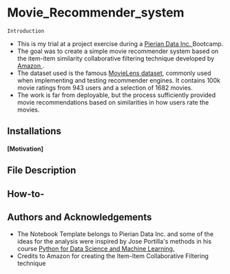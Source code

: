 # Movie_Recommender_system

`Introduction`
- This is my trial at a project exercise during a <a href = https://github.com/Pierian-Data> Pierian Data Inc. </a> Bootcamp. 
- The goal was to create a simple movie recommender system based on the item-item similarity collaborative filtering technique developed by <a href= https://www.amazon.science/the-history-of-amazons-recommendation-algorithm> Amazon </a>. 
- The dataset used is the famous <a href = https://grouplens.org/datasets/movielens/> MovieLens dataset</a>, commonly used when implementing and testing recommender engines. It contains 100k movie ratings from 943 users and a selection of 1682 movies.
- The work is far from deployable, but the process sufficiently provided movie recommendations based on similarities in how users rate the movies.

## Installations



#### [Motivation]
 



## File Description



## How-to-





## Authors and Acknowledgements
- The Notebook Template belongs to Pierian Data Inc. and some of the ideas for the analysis were inspired by Jose Portilla's methods in his course <a href = https://www.udemy.com/course/python-for-data-science-and-machine-learning-bootcamp/> Python for Data Science and Machine Learning.</a>   
- Credits to Amazon for creating the Item-Item Collaborative Filtering technique 
